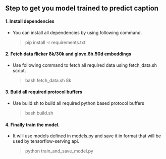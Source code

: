 ## Step to get you model trained to predict caption

#### 1. Install dependencies

* You can install all dependencies by using following command.

	> pip install -r requirements.txt


#### 2. Fetch data flicker 8k/30k and glove.6b.50d embeddings

* Use following command to fetch all required data using fetch_data.sh script. 
	
	> bash fetch_data.sh 8k

#### 3. Build all required protocol buffers

* Use build.sh to build all required python based protocol buffers
	
	> bash build.sh

#### 4. Finally train the model.

* It will use models defined in models.py and save it in format that will be used by tensorflow-serving api.

	> python train_and_save_model.py
